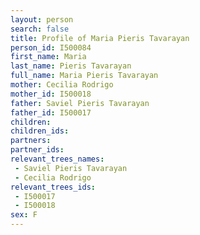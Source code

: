 ```yaml
---
layout: person
search: false
title: Profile of Maria Pieris Tavarayan
person_id: I500084
first_name: Maria
last_name: Pieris Tavarayan
full_name: Maria Pieris Tavarayan
mother: Cecilia Rodrigo
mother_id: I500018
father: Saviel Pieris Tavarayan
father_id: I500017
children:
children_ids:
partners:
partner_ids:
relevant_trees_names:
 - Saviel Pieris Tavarayan
 - Cecilia Rodrigo
relevant_trees_ids:
 - I500017
 - I500018
sex: F
---
```


